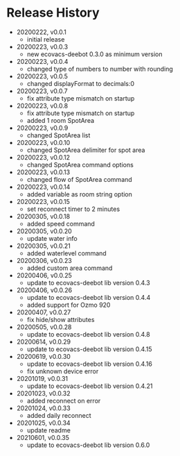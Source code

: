# Release History

* 20200222, v0.0.1
	* initial release
* 20200223, v0.0.3
	* new ecovacs-deebot 0.3.0 as minimum version
* 20200223, v0.0.4
	* changed type of numbers to number with rounding
* 20200223, v0.0.5
	* changed displayFormat to decimals:0
* 20200223, v0.0.7
	* fix attribute type mismatch on startup
* 20200223, v0.0.8
	* fix attribute type mismatch on startup
	* added 1 room SpotArea
* 20200223, v0.0.9
	* changed SpotArea list
* 20200223, v0.0.10
	* changed SpotArea delimiter for spot area
* 20200223, v0.0.12
	* changed SpotArea command options
* 20200223, v0.0.13
	* changed flow of SpotArea command
* 20200223, v0.0.14
	* added variable as room string option
* 20200223, v0.0.15
	* set reconnect timer to 2 minutes
* 20200305, v0.0.18
	* added speed command
* 20200305, v0.0.20
	* update water info
* 20200305, v0.0.21
	* added waterlevel command
* 20200306, v0.0.23
	* added custom area command
* 20200406, v0.0.25
	* update to ecovacs-deebot lib version 0.4.3
* 20200406, v0.0.26
	* update to ecovacs-deebot lib version 0.4.4
	* added support for Ozmo 920
* 20200407, v0.0.27
	* fix hide/show attributes
* 20200505, v0.0.28
	* update to ecovacs-deebot lib version 0.4.8
* 20200614, v0.0.29
	* update to ecovacs-deebot lib version 0.4.15
* 20200619, v0.0.30
	* update to ecovacs-deebot lib version 0.4.16
	* fix unknown device error
* 20201019, v0.0.31
	* update to ecovacs-deebot lib version 0.4.21
* 20201023, v0.0.32
	* added reconnect on error
* 20201024, v0.0.33
	* added daily reconnect
* 20201025, v0.0.34
	* update readme
* 20210601, v0.0.35
	* update to ecovacs-deebot lib version 0.6.0
